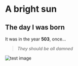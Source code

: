 # A bright sun

## The day I was born

It was in the year **503**, once...

> _They should be all damned_

![test image](https://picsum.photos/seed/picsum/536/354)
